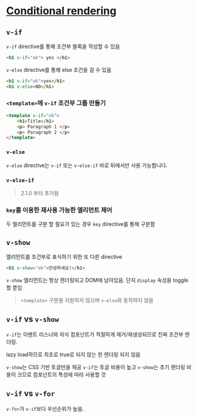 # [Conditional rendering](https://kr.vuejs.org/v2/guide/conditional.html)

## `v-if`
`v-if` directive를 통해 조건부 블록을 작성할 수 있음
```html
<h1 v-if="ok"> yes </h1>
```

`v-else` directive를 통해 else 조건을 걸 수 있음
```html
<h1 v-if="ok">yes</h1>
<h1 v-else>NO</h1>
```

### `<template>`에 `v-if` 조건부 그룹 만들기
```html
<template v-if="ok">
    <h1>Title</h1>
    <p> Paragraph 1 </p>
    <p> Paragraph 2 </p>
</template>
```

### `v-else`
`v-else` directive는 `v-if` 또는 `v-else-if` 바로 뒤에서만 사용 가능합니다.

### `v-else-if`
> 2.1.0 부터 추가됨

### `key`를 이용한 재사용 가능한 엘리먼트 제어
두 엘리먼트를 구분 할 필요가 있는 경우 `key` directive를 통해 구분함

## `v-show`
엘리먼트를 조건부로 표식하기 위한 또 다른 directive
```html
<h1 v-show="ok">안녕하세요!</h1>
```
`v-show` 엘리먼트는 항상 렌더링되고 DOM에 남아있음. 단지 `display` 속성을 toggle 할 뿐임

> `<template>` 구문을 지원하지 않으며 `v-else`와 동작하지 않음

## `v-if` vs `v-show`
`v-if`는 이벤트 리스너와 자식 컴포넌트가 적절하게 제거/재생성되므로 진짜 조건부 렌더링.

lazy load하므로 최초로 true로 되지 않는 한 렌더링 되지 않음

`v-show`는 CSS 기반 토글만을 제공
`v-if`는 토글 비용이 높고 `v-show`는 초기 렌더링 비용이 크므로 컴포넌트의 특성에 따라 사용할 것


## `v-if` vs `v-for`
`v-for`가 `v-if`보다 우선순위가 높음.